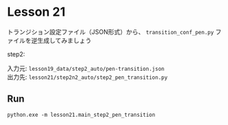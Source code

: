 # Lesson 21

トランジション設定ファイル（JSON形式）から、 `transition_conf_pen.py` ファイルを逆生成してみましょう  

step2:  

入力元: `lesson19_data/step2_auto/pen-transition.json`  
出力先: `lesson21/step2n2_auto/step2_pen_transition.py`  

## Run

```shell
python.exe -m lesson21.main_step2_pen_transition
```
